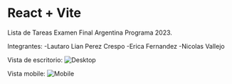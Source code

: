 # React + Vite

Lista de Tareas Examen Final Argentina Programa 2023.

Integrantes:
-Lautaro Lian Perez Crespo
-Erica Fernandez
-Nicolas Vallejo

Vista de escritorio:
![Desktop](../lista-tareas/src/imagenes/desktop.png)

Vista mobile:
![Mobile](../lista-tareas/src/imagenes/mobile.png)
